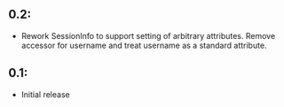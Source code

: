 ## 0.2:
* Rework SessionInfo to support setting of arbitrary attributes. Remove accessor for username and treat
  username as a standard attribute.

## 0.1:

* Initial release
